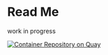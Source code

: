 # Read Me
work in progress

[![Container Repository on Quay](https://quay.io/repository/michard/cities/status "Container Repository on Quay")](https://quay.io/repository/michard/cities)
